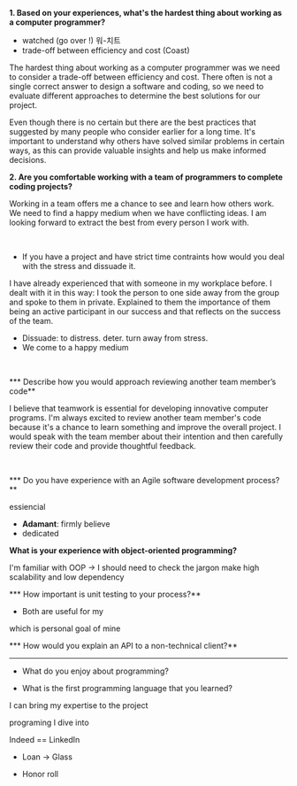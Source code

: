 **1. Based on your experiences, what's the hardest thing about working as a computer programmer?**

- watched (go over !) 워-치트
- trade-off between efficiency and cost
  (Coast)

The hardest thing about working as a computer programmer was we need to consider a trade-off between efficiency and cost.
There often is not a single correct answer to design a software and coding, 
so we need to evaluate different approaches to determine the best solutions for our project.

Even though there is no certain but there are the best practices that suggested by many people who consider earlier for a long time. 
It's important to understand why others have solved similar problems in certain ways, 
as this can provide valuable insights and help us make informed decisions.


**2. Are you comfortable working with a team of programmers to complete coding projects?**

Working in a team offers me a chance to see and learn how others work.
We need to find a happy medium when we have conflicting ideas.
I am looking forward to extract the best from every person I work with.

<br>

* If you have a project and have strict time contraints how would you deal with the stress and dissuade it.

I have already experienced that with someone in my workplace before.
I dealt with it in this way:
I took the person to one side away from the group and spoke to them in private.
Explained to them the importance of them being an active participant in our success and that reflects on the success of the team.

- Dissuade: to distress. deter. turn away from stress.
- We come to a happy medium

<br>

*** Describe how you would approach reviewing another team member’s  code**

I believe that teamwork is essential for developing innovative computer programs. 
I'm always excited to review another team member's code because it's a chance to learn something and improve the overall project. 
I would speak with the team member about their intention and then carefully review their code and provide thoughtful feedback.

<br>

*** Do you have experience with an Agile software development process?**


essiencial

- **Adamant**: firmly believe 
- dedicated


**What is your experience with object-oriented programming?**


I'm familiar with OOP 
-> I should need to check the jargon
make high scalability and low dependency



*** How important is unit testing to your process?**

- Both are useful for my 
 
which is personal goal of mine





*** How would you explain an API to a non-technical client?**






--------

* What do you enjoy about programming?


* What is the first programming language that you learned?



I can bring my expertise to the project

programing 
I dive into 

Indeed == LinkedIn

- Loan -> Glass

- Honor roll